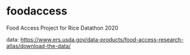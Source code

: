 # foodaccess
Food Access Project for Rice Datathon 2020

data: https://www.ers.usda.gov/data-products/food-access-research-atlas/download-the-data/

